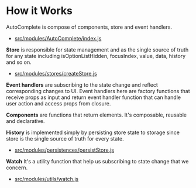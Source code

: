 # How it Works

AutoComplete is compose of components, store and event handlers.
- [src/modules/AutoComplete/index.js](./src/modules/AutoComplete/index.js)

__Store__ is responsible for state management and as the single source of truth for any state including isOptionListHidden, focusIndex, value, data, history and so on.
- [src/modules/stores/createStore.js](./src/modules/stores/createStore.js)

__Event handlers__ are subscribing to the state change and reflect corresponding changes to UI. Event handlers here are factory functions that receive props as input and return event handler function that can handle user action and access props from closure.

__Components__ are functions that return elements. It's composable, reusable and declarative.

__History__ is implemented simply by persisting store state to storage since store is the single source of truth for every state.
- [src/modules/persistences/persistStore.js](./src/modules/persistences/persistStore.js)

__Watch__ It's a utility function that help us subscribing to state change that we concern.
- [src/modules/utils/watch.js](./src/modules/utils/watch.js)
